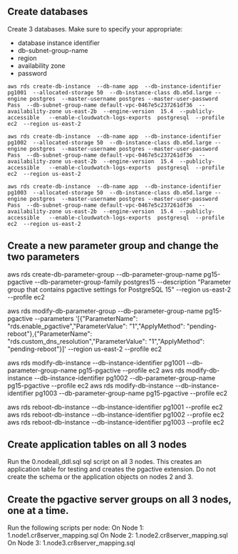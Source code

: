 ## Create databases
Create 3 databases. Make sure to specify your appropriate:
- database instance identifier 
- db-subnet-group-name
- region
- availability zone
- password
```
aws rds create-db-instance  --db-name app  --db-instance-identifier pg1001  --allocated-storage 50  --db-instance-class db.m5d.large --engine postgres  --master-username postgres --master-user-password Pass  --db-subnet-group-name default-vpc-0467e5c237261df36  --availability-zone us-east-2b  --engine-version  15.4  --publicly-accessible   --enable-cloudwatch-logs-exports  postgresql  --profile ec2  --region us-east-2

aws rds create-db-instance  --db-name app  --db-instance-identifier pg1002  --allocated-storage 50  --db-instance-class db.m5d.large --engine postgres  --master-username postgres --master-user-password Pass  --db-subnet-group-name default-vpc-0467e5c237261df36  --availability-zone us-east-2b  --engine-version  15.4  --publicly-accessible   --enable-cloudwatch-logs-exports  postgresql  --profile ec2  --region us-east-2

aws rds create-db-instance  --db-name app  --db-instance-identifier pg1003  --allocated-storage 50  --db-instance-class db.m5d.large --engine postgres  --master-username postgres --master-user-password Pass  --db-subnet-group-name default-vpc-0467e5c237261df36  --availability-zone us-east-2b  --engine-version  15.4  --publicly-accessible   --enable-cloudwatch-logs-exports  postgresql  --profile ec2  --region us-east-2
```

## Create a new parameter group and change the two parameters
aws rds create-db-parameter-group --db-parameter-group-name pg15-pgactive --db-parameter-group-family postgres15 --description "Parameter group that contains pgactive settings for PostgreSQL 15" --region us-east-2 --profile ec2

aws rds modify-db-parameter-group --db-parameter-group-name pg15-pgactive --parameters '[{"ParameterName": "rds.enable_pgactive","ParameterValue": "1","ApplyMethod": "pending-reboot"},{"ParameterName": "rds.custom_dns_resolution","ParameterValue": "1","ApplyMethod": "pending-reboot"}]' --region us-east-2 --profile ec2

aws rds modify-db-instance --db-instance-identifier pg1001 --db-parameter-group-name pg15-pgactive --profile ec2
aws rds modify-db-instance --db-instance-identifier pg1002 --db-parameter-group-name pg15-pgactive --profile ec2
aws rds modify-db-instance --db-instance-identifier pg1003 --db-parameter-group-name pg15-pgactive --profile ec2

aws rds reboot-db-instance --db-instance-identifier pg1001 --profile ec2
aws rds reboot-db-instance --db-instance-identifier pg1002 --profile ec2
aws rds reboot-db-instance --db-instance-identifier pg1003 --profile ec2

## Create application tables on all 3 nodes
Run the 0.nodeall_ddl.sql sql script on all 3 nodes. This creates an application table for testing and creates the pgactive extension.
Do not create the schema or the application objects on nodes 2 and 3.

## Create the pgactive server groups on all 3 nodes, one at a time.
Run the following scripts per node:
On Node 1: 1.node1.cr8server_mapping.sql
On Node 2: 1.node2.cr8server_mapping.sql
On Node 3: 1.node3.cr8server_mapping.sql



